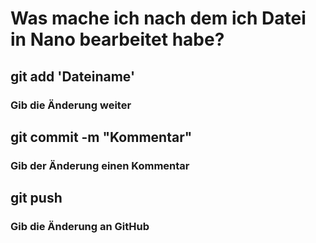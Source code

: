 # Was mache ich nach dem ich Datei in Nano bearbeitet habe?
## git add 'Dateiname'
### Gib die Änderung weiter
## git commit -m "Kommentar"
### Gib der Änderung einen Kommentar
## git push
### Gib die Änderung an GitHub
